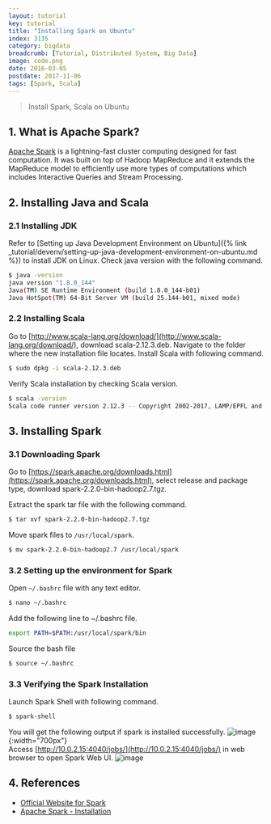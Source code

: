```yaml
---
layout: tutorial
key: tutorial
title: "Installing Spark on Ubuntu"
index: 3135
category: bigdata
breadcrumb: [Tutorial, Distributed System, Big Data]
image: code.png
date: 2016-03-05
postdate: 2017-11-06
tags: [Spark, Scala]
---
```


> Install Spark, Scala on Ubuntu

## 1. What is Apache Spark?  
[Apache Spark](https://spark.apache.org/) is a lightning-fast cluster computing designed for fast computation. It was built on top of Hadoop MapReduce and it extends the MapReduce model to efficiently use more types of computations which includes Interactive Queries and Stream Processing.

## 2. Installing Java and Scala
### 2.1 Installing JDK
Refer to [Setting up Java Development Environment on Ubuntu]({% link _tutorial/devenv/setting-up-java-development-environment-on-ubuntu.md %}) to install JDK on Linux.
Check java version with the following command.
```sh
$ java -version
java version "1.8.0_144"
Java(TM) SE Runtime Environment (build 1.8.0_144-b01)
Java HotSpot(TM) 64-Bit Server VM (build 25.144-b01, mixed mode)
```

### 2.2 Installing Scala
Go to [http://www.scala-lang.org/download/](http://www.scala-lang.org/download/), download scala-2.12.3.deb.
Navigate to the folder where the new installation file locates. Install Scala with following command.
```sh
$ sudo dpkg -i scala-2.12.3.deb
```
Verify Scala installation by checking Scala version.
```sh
$ scala -version
Scala code runner version 2.12.3 -- Copyright 2002-2017, LAMP/EPFL and Lightbend, Inc.
```

## 3. Installing Spark
### 3.1 Downloading Spark
Go to [https://spark.apache.org/downloads.html](https://spark.apache.org/downloads.html), select release and package type, download spark-2.2.0-bin-hadoop2.7.tgz.

Extract the spark tar file with the following command.
```sh
$ tar xvf spark-2.2.0-bin-hadoop2.7.tgz
```
Move spark files to `/usr/local/spark`.
```sh
$ mv spark-2.2.0-bin-hadoop2.7 /usr/local/spark
```

### 3.2 Setting up the environment for Spark
Open `~/.bashrc` file with any text editor.
```sh
$ nano ~/.bashrc
```

Add the following line to ~/.bashrc file.
```sh
export PATH=$PATH:/usr/local/spark/bin
```

Source the bash file
```sh
$ source ~/.bashrc
```

### 3.3 Verifying the Spark Installation
Launch Spark Shell with following command.
```sh
$ spark-shell
```
You will get the following output if spark is installed successfully.
![image](/public/images/devops/35/sparklaunched.png){:width="700px"}  
Access [http://10.0.2.15:4040/jobs/](http://10.0.2.15:4040/jobs/) in web browser to open Spark Web UI.
![image](/public/images/devops/35/sparkwebui.png)

## 4. References
* [Official Website for Spark](https://spark.apache.org/)
* [Apache Spark - Installation](https://www.tutorialspoint.com/apache_spark/apache_spark_installation.htm)

